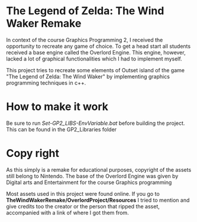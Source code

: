 # The Legend of Zelda: The Wind Waker Remake
In context of the course Graphics Programming 2, I received the opportunity to recreate any game of choice. 
To get a head start all students received a base engine called the Overlord Engine. 
This engine, however, lacked a lot of graphical functionalities which I had to implement myself.

This project tries to recreate some elements of Outset island of the game 
"The Legend of Zelda: The Wind Waker" by implementing graphics programming techniques in c++. 


# How to make it work

Be sure to run  *Set-GP2_LIBS-EnvVariable.bat* before building the project.
This can be found in the GP2_Libraries folder

# Copy right
As this simply is a remake for educational purposes, copyright of the assets still belong to Nintendo.
The base of the Overlord Engine was given by Digital arts and Entertainment for the course Graphics programming

Most assets used in this project were found online. If you go to **TheWindWakerRemake/OverlordProject/Resources** I tried to mention and give credits too the creator or the person that ripped the asset, accompanied with a link of where I got them from.
